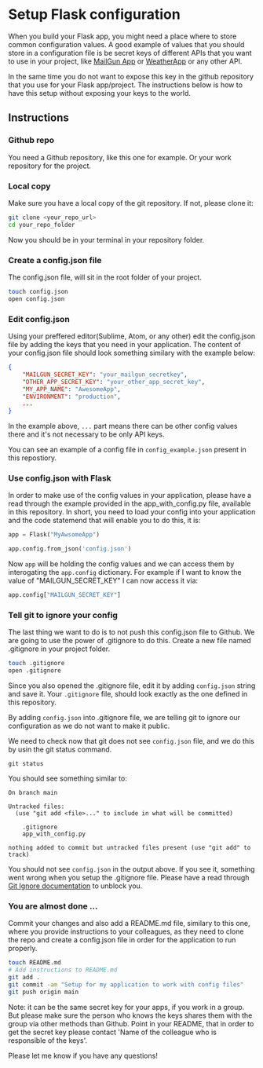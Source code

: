 # Setup Flask configuration

When you build your Flask app, you might need a place where to store common configuration values. A good example of values that you should store in a configuration file is be secret keys of different APIs that you want to use in your project, like [MailGun App](https://www.mailgun.com/) or [WeatherApp](http://openweathermap.org/api) or any other API.

In the same time you do not want to expose this key in the github repository that you use for your Flask app/project. The instructions below is how to have this setup without exposing your keys to the world.

## Instructions

### Github repo

You need a Github repository, like this one for example. Or your work repository for the project.

### Local copy
Make sure you have a local copy of the git repository. If not, please clone it:

```bash
git clone <your_repo_url>
cd your_repo_folder
```

Now you should be in your terminal in your repository folder.

### Create a config.json file
The config.json file, will sit in the root folder of your project.

```bash
touch config.json
open config.json
```

### Edit config.json

Using your preffered editor(Sublime, Atom, or any other) edit the config.json file by adding the keys that you need in your application. The content of your config.json file should look something similary with the example below:

```json
{
    "MAILGUN_SECRET_KEY": "your_mailgun_secretkey",
    "OTHER_APP_SECRET_KEY": "your_other_app_secret_key",
    "MY_APP_NAME": "AwesomeApp",
    "ENVIRONMENT": "production",
    ...
}

```
In the example above, `...` part means there can be other config values there and it's not necessary to be only API keys.

You can see an example of a config file in `config_example.json` present in this repostiory.

### Use config.json with Flask

In order to make use of the config values in your application, please have a read through the example provided in the app_with_config.py file, available in this repository. In short, you need to load your config into your application and the code statemend that will enable you to do this, it is:

```python
app = Flask("MyAwsomeApp")

app.config.from_json('config.json')
```

Now `app` will be holding the config values and we can access them by interogating the `app.config` dictionary. For example if I want to know the value of "MAILGUN_SECRET_KEY" I can now access it via:

```python
app.config["MAILGUN_SECRET_KEY"]
```

### Tell git to ignore your config

The last thing we want to do is to not push this config.json file to Github. We are going to use the power of .gitignore to do this.
Create a new file named .gitignore in your project folder.

```bash
touch .gitignore
open .gitignore
```

Since you also opened the .gitignore file, edit it by adding `config.json` string and save it. Your `.gitignore` file, should look exactly as the one defined in this repository.

By adding `config.json` into .gitignore file, we are telling git to ignore our configuration as we do not want to make it public.

We need to check now that git does not see `config.json` file, and we do this by usin the git status command.

```git
git status
```
You should see something similar to:
```
On branch main

Untracked files:
  (use "git add <file>..." to include in what will be committed)

    .gitignore
    app_with_config.py

nothing added to commit but untracked files present (use "git add" to track)

```
You should not see `config.json` in the output above. If you see it, something went wrong when you setup the .gitignore file. Please have a read through [Git Ignore documentation](https://help.github.com/articles/ignoring-files/) to unblock you.

### You are almost done ...
Commit your changes and also add a README.md file, similary to this one, where you provide instructions to your colleagues, as they need to clone the repo and create a config.json file in order for the application to run properly.

```bash
touch README.md
# Add instructions to README.md
git add .
git commit -am "Setup for my application to work with config files"
git push origin main
```

Note: it can be the same secret key for your apps, if you work in a group. But please make sure the person who knows the keys shares them with the group via other methods than Github. Point in your README, that in order to get the secret key please contact 'Name of the colleague who is responsible of the keys'.

Please let me know if you have any questions!

